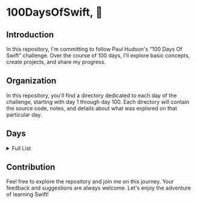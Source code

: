 # 100DaysOfSwift, 📱

## Introduction

In this repository, I'm committing to follow Paul Hudson's “100 Days Of Swift” challenge. Over the course of 100 days, I'll explore basic concepts, create projects, and share my progress.

## Organization

In this repository, you'll find a directory dedicated to each day of the challenge, starting with day 1 through day 100. Each directory will contain the source code, notes, and details about what was explored on that particular day.

## Days

<details>
<summary>Full List</summary>
  
- [Day 01:]()
- [Day 02:]()
- [Day 03:]()
- [Day 04:]()
- [Day 05:]()
  
</details>

## Contribution

Feel free to explore the repository and join me on this journey. Your feedback and suggestions are always welcome. Let's enjoy the adventure of learning Swift!
